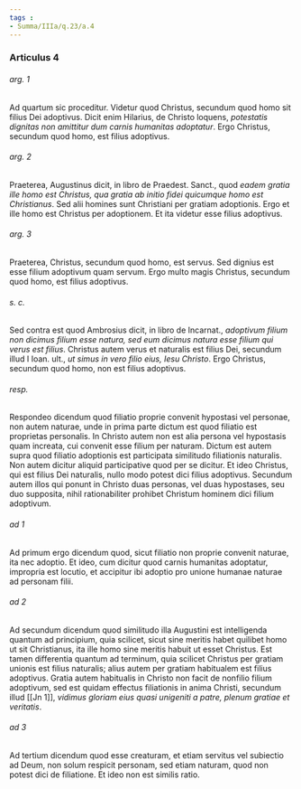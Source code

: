 ```yaml
---
tags : 
- Summa/IIIa/q.23/a.4
---
```


### Articulus 4

###### arg. 1
Ad quartum sic proceditur. Videtur quod Christus, secundum quod homo sit filius Dei adoptivus. Dicit enim Hilarius, de Christo loquens, *potestatis dignitas non amittitur dum carnis humanitas adoptatur*. Ergo Christus, secundum quod homo, est filius adoptivus.

###### arg. 2
Praeterea, Augustinus dicit, in libro de Praedest. Sanct., quod *eadem gratia ille homo est Christus, qua gratia ab initio fidei quicumque homo est Christianus*. Sed alii homines sunt Christiani per gratiam adoptionis. Ergo et ille homo est Christus per adoptionem. Et ita videtur esse filius adoptivus.

###### arg. 3
Praeterea, Christus, secundum quod homo, est servus. Sed dignius est esse filium adoptivum quam servum. Ergo multo magis Christus, secundum quod homo, est filius adoptivus.

###### s. c.
Sed contra est quod Ambrosius dicit, in libro de Incarnat., *adoptivum filium non dicimus filium esse natura, sed eum dicimus natura esse filium qui verus est filius*. Christus autem verus et naturalis est filius Dei, secundum illud I Ioan. ult., *ut simus in vero filio eius, Iesu Christo*. Ergo Christus, secundum quod homo, non est filius adoptivus.

###### resp.
Respondeo dicendum quod filiatio proprie convenit hypostasi vel personae, non autem naturae, unde in prima parte dictum est quod filiatio est proprietas personalis. In Christo autem non est alia persona vel hypostasis quam increata, cui convenit esse filium per naturam. Dictum est autem supra quod filiatio adoptionis est participata similitudo filiationis naturalis. Non autem dicitur aliquid participative quod per se dicitur. Et ideo Christus, qui est filius Dei naturalis, nullo modo potest dici filius adoptivus. Secundum autem illos qui ponunt in Christo duas personas, vel duas hypostases, seu duo supposita, nihil rationabiliter prohibet Christum hominem dici filium adoptivum.

###### ad 1
Ad primum ergo dicendum quod, sicut filiatio non proprie convenit naturae, ita nec adoptio. Et ideo, cum dicitur quod carnis humanitas adoptatur, impropria est locutio, et accipitur ibi adoptio pro unione humanae naturae ad personam filii.

###### ad 2
Ad secundum dicendum quod similitudo illa Augustini est intelligenda quantum ad principium, quia scilicet, sicut sine meritis habet quilibet homo ut sit Christianus, ita ille homo sine meritis habuit ut esset Christus. Est tamen differentia quantum ad terminum, quia scilicet Christus per gratiam unionis est filius naturalis; alius autem per gratiam habitualem est filius adoptivus. Gratia autem habitualis in Christo non facit de nonfilio filium adoptivum, sed est quidam effectus filiationis in anima Christi, secundum illud [[Jn 1]], *vidimus gloriam eius quasi unigeniti a patre, plenum gratiae et veritatis*.

###### ad 3
Ad tertium dicendum quod esse creaturam, et etiam servitus vel subiectio ad Deum, non solum respicit personam, sed etiam naturam, quod non potest dici de filiatione. Et ideo non est similis ratio.

